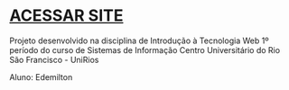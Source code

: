 # [ACESSAR SITE](https://edemiltonjr.github.io/site-iphone/)

Projeto desenvolvido na disciplina de Introdução à Tecnologia Web
1º período do curso de Sistemas de Informação
Centro Universitário do Rio São Francisco - UniRios

Aluno: Edemilton
